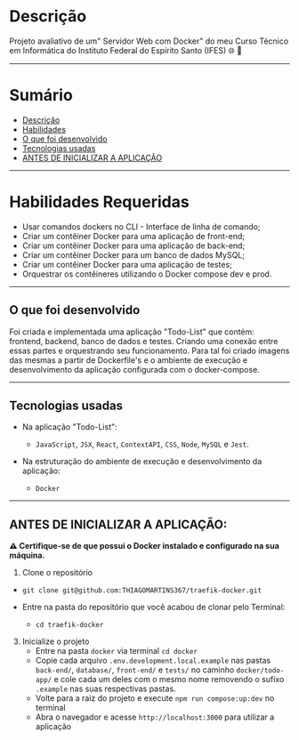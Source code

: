 # Descrição

Projeto avaliativo de um" Servidor Web com Docker" do meu Curso Técnico em Informática do Instituto Federal do Espírito Santo (IFES) 🌐 🐳

---

# Sumário
- [Descrição](#descrição)
- [Habilidades](#habilidades-requeridas)
- [O que foi desenvolvido](#o-que-foi-desenvolvido)
- [Tecnologias usadas](#tecnologias-usadas)
- [ANTES DE INICIALIZAR A APLICAÇÃO](#antes-de-inicializar-a-aplicação)

---

# Habilidades Requeridas
  * Usar comandos dockers no CLI - Interface de linha de comando;
  * Criar um contêiner Docker para uma aplicação de front-end;
  * Criar um contêiner Docker para uma aplicação de back-end;
  * Criar um contêiner Docker para um banco de dados MySQL;
  * Criar um contêiner Docker para uma aplicação de testes;
  * Orquestrar os contêineres utilizando o Docker compose dev e prod.

---

## O que foi desenvolvido

Foi criada e implementada uma aplicação "Todo-List" que contém: frontend, backend, banco de dados e testes. Criando uma conexão entre essas partes e orquestrando seu funcionamento. Para tal foi criado imagens das mesmas a partir de Dockerfile's e o ambiente de execução e desenvolvimento da aplicação configurada com o docker-compose.

---

## Tecnologias usadas

- Na aplicação "Todo-List":
  * `JavaScript`, `JSX`, `React`, `ContextAPI`, `CSS`, `Node`, `MySQL` e `Jest`.

- Na estruturação do ambiente de execução e desenvolvimento da aplicação:
  * `Docker`

---

## ANTES DE INICIALIZAR A APLICAÇÃO:

**⚠️ Certifique-se de que possui o Docker instalado e configurado na sua máquina.**

1. Clone o repositório
  * `git clone git@github.com:THIAGOMARTINS367/traefik-docker.git`

  * Entre na pasta do repositório que você acabou de clonar pelo Terminal:
    * `cd traefik-docker`

3.  Inicialize o projeto
    * Entre na pasta `docker` via terminal `cd docker`
    * Copie cada arquivo `.env.development.local.example` nas pastas `back-end/`,
    `database/`, `front-end/` e `tests/` no caminho `docker/todo-app/` e cole cada
    um deles com o mesmo nome removendo o sufixo `.example` nas suas respectivas pastas.
    * Volte para a raiz do projeto e execute `npm run compose:up:dev` no terminal
    * Abra o navegador e acesse `http://localhost:3000` para utilizar a aplicação
